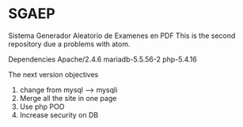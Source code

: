 # SGAEP
Sistema Generador Aleatorio de Examenes en PDF
This is the second repository due a problems with atom.

Dependencies
Apache/2.4.6
mariadb-5.5.56-2
php-5.4.16

The next version objectives
1. change from mysql --> mysqli
2. Merge all the site in one page
3. Use php POO
4. Increase security on DB
